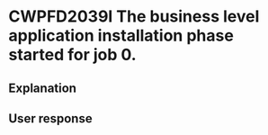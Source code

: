 # CWPFD2039I The business level application installation phase started for job 0.

## Explanation

## User response